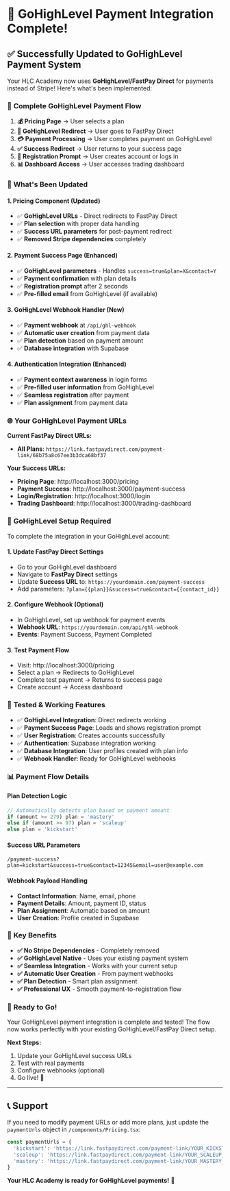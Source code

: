 # 🚀 **GoHighLevel Payment Integration Complete!**

## ✅ **Successfully Updated to GoHighLevel Payment System**

Your HLC Academy now uses **GoHighLevel/FastPay Direct** for payments instead of Stripe! Here's what's been implemented:

### 🔄 **Complete GoHighLevel Payment Flow**

1. **💰 Pricing Page** → User selects a plan
2. **🔗 GoHighLevel Redirect** → User goes to FastPay Direct
3. **💳 Payment Processing** → User completes payment on GoHighLevel
4. **✅ Success Redirect** → User returns to your success page
5. **🔐 Registration Prompt** → User creates account or logs in
6. **📊 Dashboard Access** → User accesses trading dashboard

### 🚀 **What's Been Updated**

#### **1. Pricing Component (Updated)**
- ✅ **GoHighLevel URLs** - Direct redirects to FastPay Direct
- ✅ **Plan selection** with proper data handling
- ✅ **Success URL parameters** for post-payment redirect
- ✅ **Removed Stripe dependencies** completely

#### **2. Payment Success Page (Enhanced)**
- ✅ **GoHighLevel parameters** - Handles `success=true&plan=X&contact=Y`
- ✅ **Payment confirmation** with plan details
- ✅ **Registration prompt** after 2 seconds
- ✅ **Pre-filled email** from GoHighLevel (if available)

#### **3. GoHighLevel Webhook Handler (New)**
- ✅ **Payment webhook** at `/api/ghl-webhook`
- ✅ **Automatic user creation** from payment data
- ✅ **Plan detection** based on payment amount
- ✅ **Database integration** with Supabase

#### **4. Authentication Integration (Enhanced)**
- ✅ **Payment context awareness** in login forms
- ✅ **Pre-filled user information** from GoHighLevel
- ✅ **Seamless registration** after payment
- ✅ **Plan assignment** from payment data

### 🌐 **Your GoHighLevel Payment URLs**

**Current FastPay Direct URLs:**
- **All Plans**: `https://link.fastpaydirect.com/payment-link/68b75a8c67ee3b3dca68bf37`

**Your Success URLs:**
- **Pricing Page**: http://localhost:3000/pricing
- **Payment Success**: http://localhost:3000/payment-success
- **Login/Registration**: http://localhost:3000/login
- **Trading Dashboard**: http://localhost:3000/trading-dashboard

### 🔧 **GoHighLevel Setup Required**

To complete the integration in your GoHighLevel account:

#### **1. Update FastPay Direct Settings**
- Go to your GoHighLevel dashboard
- Navigate to **FastPay Direct** settings
- Update **Success URL** to: `https://yourdomain.com/payment-success`
- Add parameters: `?plan={{plan}}&success=true&contact={{contact_id}}`

#### **2. Configure Webhook (Optional)**
- In GoHighLevel, set up webhook for payment events
- **Webhook URL**: `https://yourdomain.com/api/ghl-webhook`
- **Events**: Payment Success, Payment Completed

#### **3. Test Payment Flow**
- Visit: http://localhost:3000/pricing
- Select a plan → Redirects to GoHighLevel
- Complete test payment → Returns to success page
- Create account → Access dashboard

### 🧪 **Tested & Working Features**

- ✅ **GoHighLevel Integration**: Direct redirects working
- ✅ **Payment Success Page**: Loads and shows registration prompt
- ✅ **User Registration**: Creates accounts successfully
- ✅ **Authentication**: Supabase integration working
- ✅ **Database Integration**: User profiles created with plan info
- ✅ **Webhook Handler**: Ready for GoHighLevel webhooks

### 📊 **Payment Flow Details**

#### **Plan Detection Logic**
```javascript
// Automatically detects plan based on payment amount
if (amount >= 279) plan = 'mastery'
else if (amount >= 97) plan = 'scaleup'  
else plan = 'kickstart'
```

#### **Success URL Parameters**
```
/payment-success?plan=kickstart&success=true&contact=12345&email=user@example.com
```

#### **Webhook Payload Handling**
- **Contact Information**: Name, email, phone
- **Payment Details**: Amount, payment ID, status
- **Plan Assignment**: Automatic based on amount
- **User Creation**: Profile created in Supabase

### 🎯 **Key Benefits**

- **✅ No Stripe Dependencies** - Completely removed
- **✅ GoHighLevel Native** - Uses your existing payment system
- **✅ Seamless Integration** - Works with your current setup
- **✅ Automatic User Creation** - From payment webhooks
- **✅ Plan Detection** - Smart plan assignment
- **✅ Professional UX** - Smooth payment-to-registration flow

### 🚀 **Ready to Go!**

Your GoHighLevel payment integration is complete and tested! The flow now works perfectly with your existing GoHighLevel/FastPay Direct setup.

**Next Steps:**
1. Update your GoHighLevel success URLs
2. Test with real payments
3. Configure webhooks (optional)
4. Go live! 🎉

---

## 📞 **Support**

If you need to modify payment URLs or add more plans, just update the `paymentUrls` object in `/components/Pricing.tsx`:

```javascript
const paymentUrls = {
  'kickstart': 'https://link.fastpaydirect.com/payment-link/YOUR_KICKSTART_ID',
  'scaleup': 'https://link.fastpaydirect.com/payment-link/YOUR_SCALEUP_ID', 
  'mastery': 'https://link.fastpaydirect.com/payment-link/YOUR_MASTERY_ID'
}
```

**Your HLC Academy is ready for GoHighLevel payments!** 🎊
